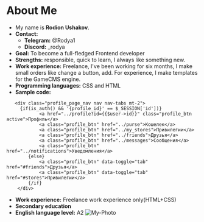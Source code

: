 # About Me
* My name is **Rodion Ushakov**.
* **Contact:** 
    + **Telegram:** @Rodya1
    + **Discord:** _rodya
* **Goal:** To become a full-fledged Frontend developer
* **Strengths:** responsible, quick to learn, I always like something new.
* **Work experience:** Freelance, I've been working for six months, I make small orders like change a button, add. For experience, I make templates for the GameCMS engine.
* **Programming languages:** CSS and HTML
* **Sample code:**
```
   <div class="profile_page_nav nav nav-tabs mt-2">
     {if(is_auth() && '{profile_id}' == $_SESSION['id'])}
            <a href="../profile?id={{$user->id}}" class="profile_btn active">Профиль</a> 
            <a class="profile_btn" href="../purse">Кошелек</a>
            <a class="profile_btn" href="../my_stores">Привилегии</a>
            <a class="profile_btn" href="../friends">Друзья</a>
            <a class="profile_btn" href="../messages">Сообщения</a>
            <a class="profile_btn" href="../notifications">Уведомления</a>
        {else}
            <a class="profile_btn" data-toggle="tab" href="#friends">Друзья</a>
            <a class="profile_btn" data-toggle="tab" href="#stores">Привилегии</a>
        {/if}
    </div> 
```
* **Work experience:** Freelance work experience only(HTML+CSS)
* **Secondary education**
* **English language level:** A2
![My-Photo](../rsschool-cv/photo.jpg "ITS ME")